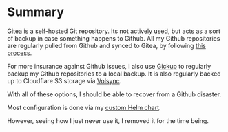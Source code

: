# Summary
[Gitea](https://github.com/go-gitea/gitea) is a self-hosted Git repository. Its not actively used, but acts as a sort of backup in case something happens to Github. All my Github repositories are regularly pulled from Github and synced to Gitea, by following [this process](https://docs.gitea.com/usage/repo-mirror#pulling-from-a-remote-repository).

For more insurance against Github issues, I also use [Gickup](https://github.com/cooperspencer/gickup) to regularly backup my Github repositories to a local backup. It is also regularly backed up to Cloudflare S3 storage via [Volsync](/manifests/system/volsync).

With all of these options, I should be able to recover from a Github disaster.

Most configuration is done via my [custom Helm chart](/helm/baseline).

However, seeing how I just never use it, I removed it for the time being.